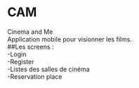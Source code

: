 # CAM
Cinema and Me<br>
Application mobile pour visionner les films.<br>
##Les screens : <br>
-Login<br>
-Register<br>
-Listes des salles de cinéma<br>
-Reservation place <br>
